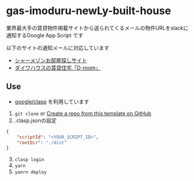 # gas-imoduru-newLy-built-house

業界最大手の賃貸物件掲載サイトから送られてくるメールの物件URLをslackに通知するGoogle App Script です

以下のサイトの通知メールに対応しています

- [シャーメゾンお部屋探しサイト](https://www.shamaison.com/)
- [ダイワハウスの賃貸住宅「D-room」](https://www.daiwaliving.co.jp/chintai/)

## Use

- [google/clasp](https://github.com/google/clasp) を利用しています


1. ```git clone``` or [Create a repo from this template on GitHub](https://github.com/d8y/gas-imodutsu-newly-built-house/generate) 
2. .clasp.jsonの設定
```.clasp.json
{
    "scriptId": "<YOUR_SCRIPT_ID>",
    "rootDir": "./dist"
}
```
3. ```clasp login```
4. ```yarn```
5. ```yanrn deploy```
